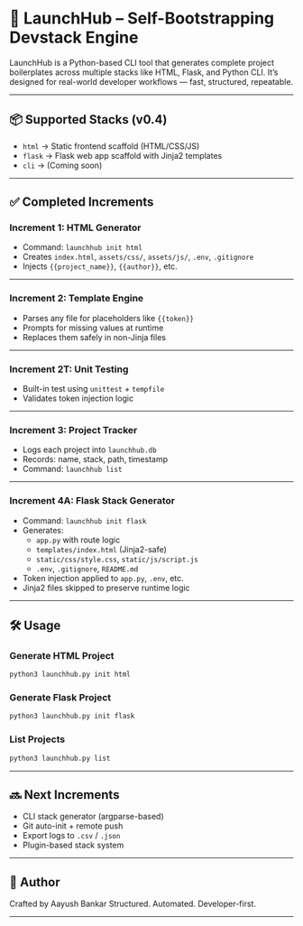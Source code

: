
# 🚀 LaunchHub – Self-Bootstrapping Devstack Engine

LaunchHub is a Python-based CLI tool that generates complete project boilerplates across multiple stacks like HTML, Flask, and Python CLI. It’s designed for real-world developer workflows — fast, structured, repeatable.

---

## 📦 Supported Stacks (v0.4)

- `html` → Static frontend scaffold (HTML/CSS/JS)
- `flask` → Flask web app scaffold with Jinja2 templates
- `cli` → (Coming soon)

---

## ✅ Completed Increments

### Increment 1: HTML Generator  
- Command: `launchhub init html`
- Creates `index.html`, `assets/css/`, `assets/js/`, `.env`, `.gitignore`
- Injects `{{project_name}}`, `{{author}}`, etc.

---

### Increment 2: Template Engine  
- Parses any file for placeholders like `{{token}}`
- Prompts for missing values at runtime
- Replaces them safely in non-Jinja files

---

### Increment 2T: Unit Testing  
- Built-in test using `unittest` + `tempfile`
- Validates token injection logic

---

### Increment 3: Project Tracker  
- Logs each project into `launchhub.db`
- Records: name, stack, path, timestamp
- Command: `launchhub list`

---

### Increment 4A: Flask Stack Generator  
- Command: `launchhub init flask`
- Generates:
  - `app.py` with route logic
  - `templates/index.html` (Jinja2-safe)
  - `static/css/style.css`, `static/js/script.js`
  - `.env`, `.gitignore`, `README.md`
- Token injection applied to `app.py`, `.env`, etc.
- Jinja2 files skipped to preserve runtime logic

---

## 🛠 Usage

### Generate HTML Project
```bash
python3 launchhub.py init html
````

### Generate Flask Project

```bash
python3 launchhub.py init flask
```

### List Projects

```bash
python3 launchhub.py list
```

---

## 🔜 Next Increments

* CLI stack generator (argparse-based)
* Git auto-init + remote push
* Export logs to `.csv` / `.json`
* Plugin-based stack system

---

## 👤 Author

Crafted by Aayush Bankar
Structured. Automated. Developer-first.

---
